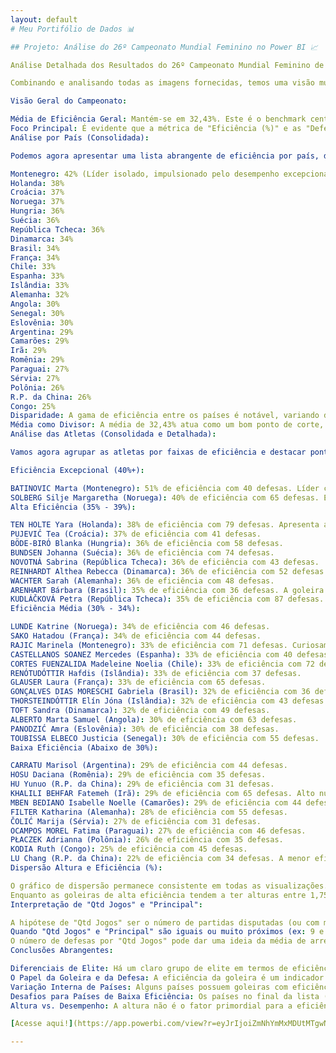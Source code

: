 ```yaml
---
layout: default
# Meu Portifólio de Dados 📊

## Projeto: Análise do 26º Campeonato Mundial Feminino no Power BI 📈

Análise Detalhada dos Resultados do 26º Campeonato Mundial Feminino de IHF

Combinando e analisando todas as imagens fornecidas, temos uma visão muito mais completa e detalhada do desempenho no 26º Campeonato Mundial Feminino de IHF.

Visão Geral do Campeonato:

Média de Eficiência Geral: Mantém-se em 32,43%. Este é o benchmark central para a avaliação individual e por país, indicando o desempenho médio das goleiras no torneio.
Foco Principal: É evidente que a métrica de "Eficiência (%)" e as "Defesas" se referem predominantemente ao desempenho das goleiras. A coluna "Principal" (quando preenchida com o mesmo valor de "Qtd Jogos" ou próximo) reforça que essas são as goleiras que atuaram como titulares ou com maior tempo de jogo.
Análise por País (Consolidada):

Podemos agora apresentar uma lista abrangente de eficiência por país, do mais alto ao mais baixo, combinando as informações de todas as imagens:

Montenegro: 42% (Líder isolado, impulsionado pelo desempenho excepcional de Batimovic Marta)
Holanda: 38%
Croácia: 37%
Noruega: 37%
Hungria: 36%
Suécia: 36%
República Tcheca: 36%
Dinamarca: 34%
Brasil: 34%
França: 34%
Chile: 33%
Espanha: 33%
Islândia: 33%
Alemanha: 32%
Angola: 30%
Senegal: 30%
Eslovênia: 30%
Argentina: 29%
Camarões: 29%
Irã: 29%
Romênia: 29%
Paraguai: 27%
Sérvia: 27%
Polônia: 26%
R.P. da China: 26%
Congo: 25%
Disparidade: A gama de eficiência entre os países é notável, variando de 42% (Montenegro) a 25% (Congo). Isso indica diferentes níveis de competitividade e, provavelmente, de força defensiva geral das equipes, além da qualidade individual das goleiras.
Média como Divisor: A média de 32,43% atua como um bom ponto de corte, com os países acima dela demonstrando um desempenho de goleiras superior à média do campeonato.
Análise das Atletas (Consolidada e Detalhada):

Vamos agora agrupar as atletas por faixas de eficiência e destacar pontos importantes:

Eficiência Excepcional (40%+):

BATINOVIC Marta (Montenegro): 51% de eficiência com 40 defesas. Líder clara e isolada, seu desempenho é um fator chave para a alta média de Montenegro.
SOLBERG Silje Margaretha (Noruega): 40% de eficiência com 65 defesas. Excelente desempenho, contribuindo significativamente para a Noruega.
Alta Eficiência (35% - 39%):

TEN HOLTE Yara (Holanda): 38% de eficiência com 79 defesas. Apresenta alto volume de defesas e alta eficiência, mostrando consistência.
PUJEVIĆ Tea (Croácia): 37% de eficiência com 41 defesas.
BÖDE-BIRÓ Blanka (Hungria): 36% de eficiência com 58 defesas.
BUNDSEN Johanna (Suécia): 36% de eficiência com 74 defesas.
NOVOTNÁ Sabrina (República Tcheca): 36% de eficiência com 43 defesas.
REINHARDT Althea Rebecca (Dinamarca): 36% de eficiência com 52 defesas.
WACHTER Sarah (Alemanha): 36% de eficiência com 48 defesas.
ARENHART Bárbara (Brasil): 35% de eficiência com 36 defesas. A goleira brasileira com o melhor desempenho detalhado nas tabelas.
KUDLÁČKOVÁ Petra (República Tcheca): 35% de eficiência com 87 defesas. Um número impressionante de defesas, indicando que foi extremamente exigida em seus jogos.
Eficiência Média (30% - 34%):

LUNDE Katrine (Noruega): 34% de eficiência com 46 defesas.
SAKO Hatadou (França): 34% de eficiência com 44 defesas.
RAJIC Marinela (Montenegro): 33% de eficiência com 71 defesas. Curiosamente, outra goleira de Montenegro com uma eficiência menor que Marta, mas com um alto número de defesas. Isso sugere que mesmo com uma goleira de 51%, Montenegro ainda pode ter sofrido muitos arremessos em outros momentos ou com outras goleiras.
CASTELLANOS SOANEZ Mercedes (Espanha): 33% de eficiência com 40 defesas.
CORTES FUENZALIDA Madeleine Noelia (Chile): 33% de eficiência com 72 defesas. Alto volume de trabalho para o Chile, indicando que sua defesa pode ter sido bastante exposta.
RENÓTUDÓTTIR Hafdis (Islândia): 33% de eficiência com 37 defesas.
GLAUSER Laura (França): 33% de eficiência com 65 defesas.
GONÇALVES DIAS MORESCHI Gabriela (Brasil): 32% de eficiência com 36 defesas. Outra goleira brasileira, com eficiência um pouco abaixo de Bárbara Arenhart.
THORSTEINDÓTTIR Elín Jóna (Islândia): 32% de eficiência com 43 defesas.
TOFT Sandra (Dinamarca): 32% de eficiência com 49 defesas.
ALBERTO Marta Samuel (Angola): 30% de eficiência com 63 defesas.
PANODZIĆ Amra (Eslovênia): 30% de eficiência com 38 defesas.
TOUBISSA ELBECO Justicia (Senegal): 30% de eficiência com 55 defesas.
Baixa Eficiência (Abaixo de 30%):

CARRATU Marisol (Argentina): 29% de eficiência com 44 defesas.
HOSU Daciana (Romênia): 29% de eficiência com 35 defesas.
HU Yunuo (R.P. da China): 29% de eficiência com 31 defesas.
KHALILI BEHFAR Fatemeh (Irã): 29% de eficiência com 65 defesas. Alto número de defesas para uma eficiência baixa, indicando equipe muito exposta e com dificuldades defensivas.
MBEN BEDIANO Isabelle Noelle (Camarões): 29% de eficiência com 44 defesas.
FILTER Katharina (Alemanha): 28% de eficiência com 55 defesas.
ČOLIĆ Marija (Sérvia): 27% de eficiência com 31 defesas.
OCAMPOS MOREL Fatima (Paraguai): 27% de eficiência com 46 defesas.
PŁACZEK Adrianna (Polônia): 26% de eficiência com 35 defesas.
KODIA Ruth (Congo): 25% de eficiência com 45 defesas.
LU Chang (R.P. da China): 22% de eficiência com 34 defesas. A menor eficiência observada, refletindo um desafio significativo para a China na posição.
Dispersão Altura e Eficiência (%):

O gráfico de dispersão permanece consistente em todas as visualizações. Ele mostra que não há uma correlação linear forte entre a altura da goleira e sua eficiência.
Enquanto as goleiras de alta eficiência tendem a ter alturas entre 1,75m e 1,90m, há exceções e muita variação. Goleiras mais baixas (como CORTES FUENZALIDA Madeleine Noelia com 1,64m) podem ter um bom volume de defesas, mesmo que com menor eficiência percentual em comparação com as tops, sugerindo que outros atributos como agilidade e posicionamento são cruciais.
Interpretação de "Qtd Jogos" e "Principal":

A hipótese de "Qtd Jogos" ser o número de partidas disputadas (ou com minutos em campo) e "Principal" indicar a quantidade de jogos como goleira titular (ou com a maioria dos minutos) é altamente provável.
Quando "Qtd Jogos" e "Principal" são iguais ou muito próximos (ex: 9 e 9, 7 e 7), isso indica que a goleira foi a escolha principal em quase todas as partidas.
O número de defesas por "Qtd Jogos" pode dar uma ideia da média de arremessos que a goleira enfrentou por partida, o que reflete o quão exposta sua equipe estava defensivamente.
Conclusões Abrangentes:

Diferenciais de Elite: Há um claro grupo de elite em termos de eficiência de goleiras, liderado por Montenegro (Marta Batimovic). Esses países e atletas têm uma vantagem defensiva notável que pode ser um diferencial competitivo.
O Papel da Goleira e da Defesa: A eficiência da goleira é um indicador crítico, mas precisa ser contextualizada com o desempenho defensivo da equipe. Goleiras com alto número de defesas, mas eficiência média/baixa, podem estar em equipes que cedem muitos arremessos ao gol, indicando fragilidades na defesa como um todo.
Variação Interna de Países: Alguns países possuem goleiras com eficiências bastante distintas (e.g., Noruega com Solberg e Lunde; França com Sako e Glauser), o que pode indicar rotação ou hierarquia de desempenho definida pela comissão técnica.
Desafios para Países de Baixa Eficiência: Os países no final da lista (Congo, R.P. da China, Polônia, etc.) provavelmente enfrentam desafios tanto na eficiência de suas goleiras quanto, possivelmente, na capacidade de suas defesas de limitar os arremessos dos adversários, necessitando de um olhar mais aprofundado na estratégia defensiva.
Altura vs. Desempenho: A altura não é o fator primordial para a eficiência da goleira. Isso reforça que atributos como técnica de defesa, agilidade, posicionamento e capacidade de leitura do jogo são mais relevantes para o sucesso na posição.

[Acesse aqui!](https://app.powerbi.com/view?r=eyJrIjoiZmNhYmMxMDUtMTgwNS00OThlLWFmMDUtNmVjM2Q2YzkwMDgwIiwidCI6ImE5MWY1ZjM3LThmMzMtNDNlMi04MGJhLThkNzQ5YTVkZWQ1MSJ9.htmml)

---
```

